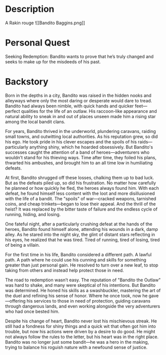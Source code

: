 # Description
A Rakin rouge
![[Bandito Baggins.png]]

# Personal Quest
Seeking Redemption: Bandito wants to prove that he’s truly changed and seeks to make up for the misdeeds of his past.

# Backstory
Born in the depths in a city, Bandito was raised in the hidden nooks and alleyways where only the most daring or desperate would dare to tread. Bandito had always been nimble, with quick hands and quicker feet—perfect qualities for the life of an outlaw. His raccoon-like appearance and natural ability to sneak in and out of places unseen made him a rising star among the local bandit clans.

For years, Bandito thrived in the underworld, plundering caravans, raiding small towns, and outwitting local authorities. As his reputation grew, so did his ego. He took pride in his clever escapes and the spoils of his raids—particularly anything shiny, which he hoarded obsessively. But Bandito's successes caught the attention of a band of heroes—adventurers who wouldn’t stand for his thieving ways. Time after time, they foiled his plans, thwarted his ambushes, and brought him to an all time low in humiliating defeats.

At first, Bandito shrugged off these losses, chalking them up to bad luck. But as the defeats piled up, so did his frustration. No matter how carefully he planned or how quickly he fled, the heroes always found him. With each defeat, he found himself less content with the loot and more disillusioned with the life of a bandit. The "spoils" of war—cracked weapons, tarnished coins, and cheap trinkets—began to lose their appeal. And the thrill of the heist? It was replaced by the bitter taste of failure and the endless cycle of running, hiding, and losing.

One fateful night, after a particularly crushing defeat at the hands of the heroes, Bandito found himself alone, attending his wounds in a dark, damp alley. As he stared into the night sky, the glint of distant stars reflecting in his eyes, he realized that he was tired. Tired of running, tired of losing, tired of being a villain.

For the first time in his life, Bandito considered a different path. A lawful path. A path where he could use his cunning and skills for something greater than just personal gain. He resolved to turn over a new leaf, to stop taking from others and instead help protect those in need.

The road to redemption wasn’t easy. The reputation of "Bandito the Outlaw" was hard to shake, and many were skeptical of his intentions. But Bandito was determined. He honed his skills as a swashbuckler, mastering the art of the duel and refining his sense of honor. Where he once took, now he gave—offering his services to those in need of protection, guiding caravans through dangerous lands, and even working alongside the very adventurers who had once bested him.

Despite his change of heart, Bandito never lost his mischievous streak. He still had a fondness for shiny things and a quick wit that often got him into trouble, but now his actions were driven by a desire to do good. He might not always follow the rules to the letter, but his heart was in the right place. Bandito was no longer just some bandit—he was a hero in the making, trying to balance his roguish nature with a newfound sense of justice.
